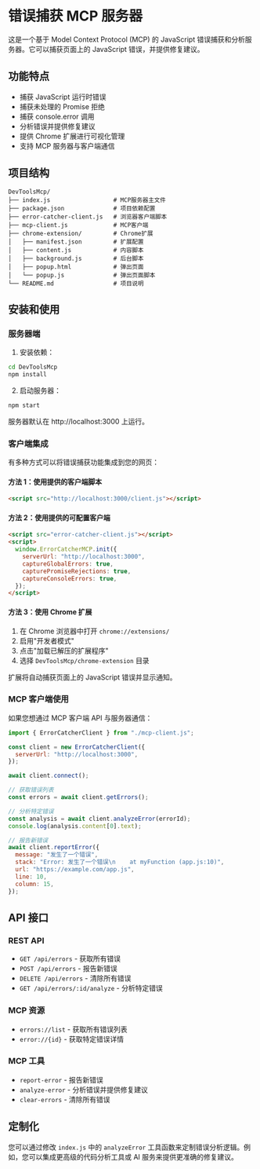 # 错误捕获 MCP 服务器

这是一个基于 Model Context Protocol (MCP) 的 JavaScript 错误捕获和分析服务器。它可以捕获页面上的 JavaScript 错误，并提供修复建议。

## 功能特点

- 捕获 JavaScript 运行时错误
- 捕获未处理的 Promise 拒绝
- 捕获 console.error 调用
- 分析错误并提供修复建议
- 提供 Chrome 扩展进行可视化管理
- 支持 MCP 服务器与客户端通信

## 项目结构

```
DevToolsMcp/
├── index.js                  # MCP服务器主文件
├── package.json              # 项目依赖配置
├── error-catcher-client.js   # 浏览器客户端脚本
├── mcp-client.js             # MCP客户端
├── chrome-extension/         # Chrome扩展
│   ├── manifest.json         # 扩展配置
│   ├── content.js            # 内容脚本
│   ├── background.js         # 后台脚本
│   ├── popup.html            # 弹出页面
│   └── popup.js              # 弹出页面脚本
└── README.md                 # 项目说明
```

## 安装和使用

### 服务器端

1. 安装依赖：

```bash
cd DevToolsMcp
npm install
```

2. 启动服务器：

```bash
npm start
```

服务器默认在 http://localhost:3000 上运行。

### 客户端集成

有多种方式可以将错误捕获功能集成到您的网页：

#### 方法 1：使用提供的客户端脚本

```html
<script src="http://localhost:3000/client.js"></script>
```

#### 方法 2：使用提供的可配置客户端

```html
<script src="error-catcher-client.js"></script>
<script>
  window.ErrorCatcherMCP.init({
    serverUrl: "http://localhost:3000",
    captureGlobalErrors: true,
    capturePromiseRejections: true,
    captureConsoleErrors: true,
  });
</script>
```

#### 方法 3：使用 Chrome 扩展

1. 在 Chrome 浏览器中打开 `chrome://extensions/`
2. 启用"开发者模式"
3. 点击"加载已解压的扩展程序"
4. 选择 `DevToolsMcp/chrome-extension` 目录

扩展将自动捕获页面上的 JavaScript 错误并显示通知。

### MCP 客户端使用

如果您想通过 MCP 客户端 API 与服务器通信：

```javascript
import { ErrorCatcherClient } from "./mcp-client.js";

const client = new ErrorCatcherClient({
  serverUrl: "http://localhost:3000",
});

await client.connect();

// 获取错误列表
const errors = await client.getErrors();

// 分析特定错误
const analysis = await client.analyzeError(errorId);
console.log(analysis.content[0].text);

// 报告新错误
await client.reportError({
  message: "发生了一个错误",
  stack: "Error: 发生了一个错误\n    at myFunction (app.js:10)",
  url: "https://example.com/app.js",
  line: 10,
  column: 15,
});
```

## API 接口

### REST API

- `GET /api/errors` - 获取所有错误
- `POST /api/errors` - 报告新错误
- `DELETE /api/errors` - 清除所有错误
- `GET /api/errors/:id/analyze` - 分析特定错误

### MCP 资源

- `errors://list` - 获取所有错误列表
- `error://{id}` - 获取特定错误详情

### MCP 工具

- `report-error` - 报告新错误
- `analyze-error` - 分析错误并提供修复建议
- `clear-errors` - 清除所有错误

## 定制化

您可以通过修改 `index.js` 中的 `analyzeError` 工具函数来定制错误分析逻辑。例如，您可以集成更高级的代码分析工具或 AI 服务来提供更准确的修复建议。
